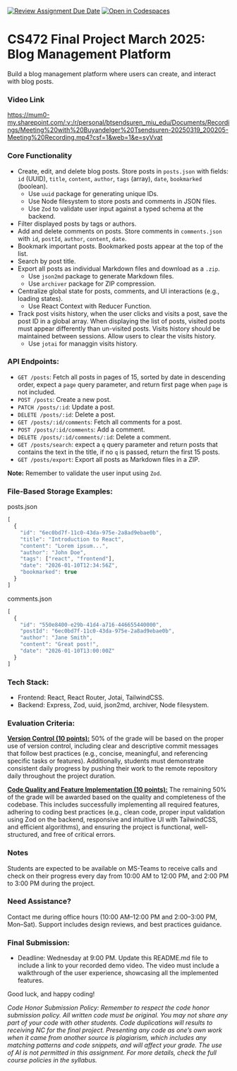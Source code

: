 [![Review Assignment Due Date](https://classroom.github.com/assets/deadline-readme-button-22041afd0340ce965d47ae6ef1cefeee28c7c493a6346c4f15d667ab976d596c.svg)](https://classroom.github.com/a/ERpJHKd2)
[![Open in Codespaces](https://classroom.github.com/assets/launch-codespace-2972f46106e565e64193e422d61a12cf1da4916b45550586e14ef0a7c637dd04.svg)](https://classroom.github.com/open-in-codespaces?assignment_repo_id=18692903)
# CS472 Final Project March 2025: Blog Management Platform
Build a blog management platform where users can create, and interact with blog posts. 

### Video Link
https://mum0-my.sharepoint.com/:v:/r/personal/btsendsuren_miu_edu/Documents/Recordings/Meeting%20with%20Buyandelger%20Tsendsuren-20250319_200205-Meeting%20Recording.mp4?csf=1&web=1&e=syVvat

### Core Functionality
* Create, edit, and delete blog posts. Store posts in `posts.json` with fields: `id` (UUID), `title`, `content`, `author`, `tags` (array), `date`, `bookmarked` (boolean).
   * Use `uuid` package for generating unique IDs.
   * Use Node filesystem to store posts and comments in JSON files.
   * Use `Zod` to validate user input against a typed schema at the backend.
* Filter displayed posts by tags or authors.
* Add and delete comments on posts. Store comments in `comments.json` with `id`, `postId`, `author`, `content`, `date`.
* Bookmark important posts. Bookmarked posts appear at the top of the list.
* Search by post title. 
* Export all posts as individual Markdown files and download as a `.zip`.
   * Use `json2md` package to generate Markdown files.
   * Use `archiver` package for ZIP compression.
* Centralize global state for posts, comments, and UI interactions (e.g., loading states).
   * Use React Context with Reducer Function.
* Track post visits history, when the user clicks and visits a post, save the post ID in a global array. When displaying the list of posts, visited posts must appear differently than un-visited posts. Visits history should be maintained between sessions. Allow users to clear the visits history.
   * Use `jotai` for managgin visits history.

### API Endpoints:
* `GET /posts`: Fetch all posts in pages of 15, sorted by date in descending order, expect a `page` query parameter, and return first page when `page` is not included.
* `POST /posts`: Create a new post.
* `PATCH /posts/:id`: Update a post.
* `DELETE /posts/:id`: Delete a post.
* `GET /posts/:id/comments`: Fetch all comments for a post.
* `POST /posts/:id/comments`: Add a comment.
* `DELETE /posts/:id/comments/:id`: Delete a comment.
* `GET /posts/search`: expect a `q` query parameter and return posts that contains the text in the title, if no `q` is passed, return the first 15 posts.
* `GET /posts/export`: Export all posts as Markdown files in a ZIP.
  
**Note:** Remember to validate the user input using `Zod`.

### File-Based Storage Examples:
posts.json

```typescript
[  
  {  
    "id": "6ec0bd7f-11c0-43da-975e-2a8ad9ebae0b",  
    "title": "Introduction to React",  
    "content": "Lorem ipsum...",  
    "author": "John Doe",  
    "tags": ["react", "frontend"],  
    "date": "2026-01-10T12:34:56Z",  
    "bookmarked": true  
  }  
]
```
comments.json

```typescript
[  
  {  
    "id": "550e8400-e29b-41d4-a716-446655440000",  
    "postId": "6ec0bd7f-11c0-43da-975e-2a8ad9ebae0b",  
    "author": "Jane Smith",  
    "content": "Great post!",  
    "date": "2026-01-10T13:00:00Z"  
  }  
]
```
### Tech Stack:
* Frontend: React, React Router, Jotai, TailwindCSS.
* Backend: Express, Zod, uuid, json2md, archiver, Node filesystem.

### Evaluation Criteria:
<ins>**Version Control (10 points):**</ins>
50% of the grade will be based on the proper use of version control, including clear and descriptive commit messages that follow best practices (e.g., concise, meaningful, and referencing specific tasks or features). Additionally, students must demonstrate consistent daily progress by pushing their work to the remote repository daily throughout the project duration.

   
<ins>**Code Quality and Feature Implementation (10 points):**</ins>
The remaining 50% of the grade will be awarded based on the quality and completeness of the codebase. This includes successfully implementing all required features, adhering to coding best practices (e.g., clean code, proper input validation using Zod on the backend, responsive and intuitive UI with TailwindCSS, and efficient algorithms), and ensuring the project is functional, well-structured, and free of critical errors.


### Notes
Students are expected to be available on MS-Teams to receive calls and check on their progress every day from 10:00 AM to 12:00 PM, and 2:00 PM to 3:00 PM during the project.

### Need Assistance?
Contact me during office hours (10:00 AM–12:00 PM and 2:00–3:00 PM, Mon–Sat). Support includes design reviews, and best practices guidance.

### Final Submission:
* Deadline: Wednesday at 9:00 PM. Update this README.md file to include a link to your recorded demo video. The video must include a walkthrough of the user experience, showcasing all the implemented features.

Good luck, and happy coding!

_Code Honor Submission Policy: Remember to respect the code honor submission policy. All written code must be original. You may not share any part of your code with other students. Code duplications will results to receiving NC for the final project. Presenting any code as one’s own work when it came from another source is plagiarism, which includes any matching patterns and code snippets, and will affect your grade. The use of AI is not permitted in this assignment. For more details, check the full course policies in the syllabus._
